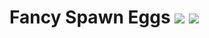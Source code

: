 # Fancy Spawn Eggs [![](http://cf.way2muchnoise.eu/fancy-spawn-eggs.svg)](https://minecraft.curseforge.com/projects/fancy-spawn-eggs) [![](http://cf.way2muchnoise.eu/versions/fancy-spawn-eggs.svg)](https://minecraft.curseforge.com/projects/fancy-spawn-eggs)
